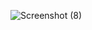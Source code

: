 ![Screenshot (8)](https://user-images.githubusercontent.com/43731280/54467692-cafe5000-4754-11e9-80b3-3c14b7f8e7ed.png)
